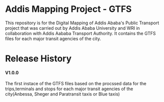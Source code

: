 # Addis Mapping Project - GTFS

This repository is for the Digital Mapping of Addis Ababa's Public Transport project that was carried out by Addis Ababa University and WRI in collaboration with Addis Aababa Transport Authority. It contains the GTFS files for each major transit agencies of the city.

# Release History

#### V1.0.0
 The first instace of the GTFS files based on the procssed data for the trips,terminals and stops for each major transit agencies of the city(Anbessa, Sheger and Paratransit taxis or Blue taxis)
